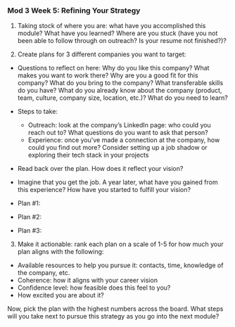 ### Mod 3 Week 5: Refining Your Strategy  <a name="week-5"></a>

1. Taking stock of where you are: what have you accomplished this module? What have you learned? Where are you stuck (have you not been able to follow through on outreach? Is your resume not finished?)?

2. Create plans for 3 different companies you want to target:
* Questions to reflect on here: Why do you like this company? What makes you want to work there? Why are you a good fit for this company? What do you bring to the company? What transferable skills do you have? What do you already know about the company (product, team, culture, company size, location, etc.)? What do you need to learn?
* Steps to take:
  * Outreach: look at the company’s LinkedIn page: who could you reach out to? What questions do you want to ask that person?
  * Experience: once you've made a connection at the company, how could you find out more? Consider setting up a job shadow or exploring their tech stack in your projects
* Read back over the plan. How does it reflect your vision?
* Imagine that you get the job. A year later, what have you gained from this experience? How have you started to fulfill your vision?

* Plan #1:

* Plan #2:

* Plan #3:

3. Make it actionable: rank each plan on a scale of 1-5 for how much your plan aligns with the following:
* Available resources to help you pursue it: contacts, time, knowledge of the company, etc.
* Coherence: how it aligns with your career vision
* Confidence level: how feasible does this feel to you?
* How excited you are about it?

Now, pick the plan with the highest numbers across the board. What steps will you take next to pursue this strategy as you go into the next module?
